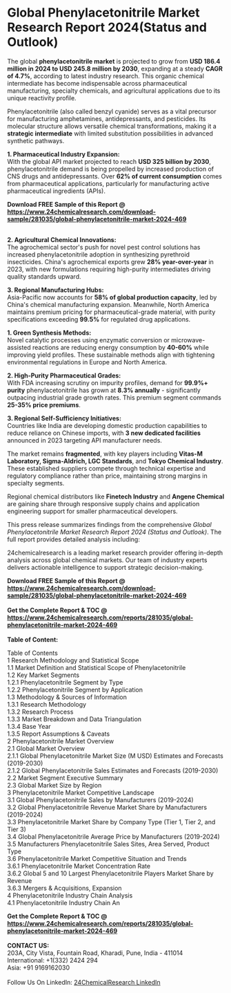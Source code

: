 <h1>Global Phenylacetonitrile Market Research Report 2024(Status and Outlook)</h1><p>The global <strong>phenylacetonitrile market</strong> is projected to grow from <strong>USD 186.4 million in 2024 to USD 245.8 million by 2030</strong>, expanding at a steady <strong>CAGR of 4.7%</strong>, according to latest industry research. This organic chemical intermediate has become indispensable across pharmaceutical manufacturing, specialty chemicals, and agricultural applications due to its unique reactivity profile.</p><p>Phenylacetonitrile (also called benzyl cyanide) serves as a vital precursor for manufacturing amphetamines, antidepressants, and pesticides. Its molecular structure allows versatile chemical transformations, making it a <strong>strategic intermediate</strong> with limited substitution possibilities in advanced synthetic pathways.</p><p><strong>1. Pharmaceutical Industry Expansion:</strong><br>
With the global API market projected to reach <strong>USD 325 billion by 2030</strong>, phenylacetonitrile demand is being propelled by increased production of CNS drugs and antidepressants. Over <strong>62% of current consumption</strong> comes from pharmaceutical applications, particularly for manufacturing active pharmaceutical ingredients (APIs).</p><div><b>Download FREE Sample of this Report @ 
            <a href="https://www.24chemicalresearch.com/download-sample/281035/global-phenylacetonitrile-market-2024-469">
            https://www.24chemicalresearch.com/download-sample/281035/global-phenylacetonitrile-market-2024-469</a></b></div><br><p><strong>2. Agricultural Chemical Innovations:</strong><br>
The agrochemical sector's push for novel pest control solutions has increased phenylacetonitrile adoption in synthesizing pyrethroid insecticides. China's agrochemical exports grew <strong>28% year-over-year</strong> in 2023, with new formulations requiring high-purity intermediates driving quality standards upward.</p><p><strong>3. Regional Manufacturing Hubs:</strong><br>
Asia-Pacific now accounts for <strong>58% of global production capacity</strong>, led by China's chemical manufacturing expansion. Meanwhile, North America maintains premium pricing for pharmaceutical-grade material, with purity specifications exceeding <strong>99.5%</strong> for regulated drug applications.</p><p><strong>1. Green Synthesis Methods:</strong><br>
Novel catalytic processes using enzymatic conversion or microwave-assisted reactions are reducing energy consumption by <strong>40-60%</strong> while improving yield profiles. These sustainable methods align with tightening environmental regulations in Europe and North America.</p><p><strong>2. High-Purity Pharmaceutical Grades:</strong><br>
With FDA increasing scrutiny on impurity profiles, demand for <strong>99.9%+ purity</strong> phenylacetonitrile has grown at <strong>8.3% annually</strong> - significantly outpacing industrial grade growth rates. This premium segment commands <strong>25-35% price premiums</strong>.</p><p><strong>3. Regional Self-Sufficiency Initiatives:</strong><br>
Countries like India are developing domestic production capabilities to reduce reliance on Chinese imports, with <strong>3 new dedicated facilities</strong> announced in 2023 targeting API manufacturer needs.</p><p>The market remains <strong>fragmented</strong>, with key players including <strong>Vitas-M Laboratory, Sigma-Aldrich, LGC Standards</strong>, and <strong>Tokyo Chemical Industry</strong>. These established suppliers compete through technical expertise and regulatory compliance rather than price, maintaining strong margins in specialty segments.</p><p>Regional chemical distributors like <strong>Finetech Industry</strong> and <strong>Angene Chemical</strong> are gaining share through responsive supply chains and application engineering support for smaller pharmaceutical developers.</p><p>This press release summarizes findings from the comprehensive <em>Global Phenylacetonitrile Market Research Report 2024 (Status and Outlook)</em>. The full report provides detailed analysis including:</p><p>24chemicalresearch is a leading market research provider offering in-depth analysis across global chemical markets. Our team of industry experts delivers actionable intelligence to support strategic decision-making.</p><div><b>Download FREE Sample of this Report @ 
            <a href="https://www.24chemicalresearch.com/download-sample/281035/global-phenylacetonitrile-market-2024-469">
            https://www.24chemicalresearch.com/download-sample/281035/global-phenylacetonitrile-market-2024-469</a></b></div><br><div><b>Get the Complete Report & TOC @ 
            <a href="https://www.24chemicalresearch.com/reports/281035/global-phenylacetonitrile-market-2024-469">
            https://www.24chemicalresearch.com/reports/281035/global-phenylacetonitrile-market-2024-469</a></b></div><br>
            <b>Table of Content:</b><p>Table of Contents<br />
 1 Research Methodology and Statistical Scope<br />
 1.1 Market Definition and Statistical Scope of Phenylacetonitrile<br />
 1.2 Key Market Segments<br />
 1.2.1 Phenylacetonitrile Segment by Type<br />
 1.2.2 Phenylacetonitrile Segment by Application<br />
 1.3 Methodology & Sources of Information<br />
 1.3.1 Research Methodology<br />
 1.3.2 Research Process<br />
 1.3.3 Market Breakdown and Data Triangulation<br />
 1.3.4 Base Year<br />
 1.3.5 Report Assumptions & Caveats<br />
 2 Phenylacetonitrile Market Overview<br />
 2.1 Global Market Overview<br />
 2.1.1 Global Phenylacetonitrile Market Size (M USD) Estimates and Forecasts (2019-2030)<br />
 2.1.2 Global Phenylacetonitrile Sales Estimates and Forecasts (2019-2030)<br />
 2.2 Market Segment Executive Summary<br />
 2.3 Global Market Size by Region<br />
 3 Phenylacetonitrile Market Competitive Landscape<br />
 3.1 Global Phenylacetonitrile Sales by Manufacturers (2019-2024)<br />
 3.2 Global Phenylacetonitrile Revenue Market Share by Manufacturers (2019-2024)<br />
 3.3 Phenylacetonitrile Market Share by Company Type (Tier 1, Tier 2, and Tier 3)<br />
 3.4 Global Phenylacetonitrile Average Price by Manufacturers (2019-2024)<br />
 3.5 Manufacturers Phenylacetonitrile Sales Sites, Area Served, Product Type<br />
 3.6 Phenylacetonitrile Market Competitive Situation and Trends<br />
 3.6.1 Phenylacetonitrile Market Concentration Rate<br />
 3.6.2 Global 5 and 10 Largest Phenylacetonitrile Players Market Share by Revenue<br />
 3.6.3 Mergers & Acquisitions, Expansion<br />
 4 Phenylacetonitrile Industry Chain Analysis<br />
 4.1 Phenylacetonitrile Industry Chain An</p><div><b>Get the Complete Report & TOC @ 
            <a href="https://www.24chemicalresearch.com/reports/281035/global-phenylacetonitrile-market-2024-469">
            https://www.24chemicalresearch.com/reports/281035/global-phenylacetonitrile-market-2024-469</a></b></div><br><b>CONTACT US:</b><br>
            203A, City Vista, Fountain Road, Kharadi, Pune, India - 411014<br>
            International: +1(332) 2424 294<br>
            Asia: +91 9169162030 <br><br>
            Follow Us On LinkedIn: <a href="https://www.linkedin.com/company/24chemicalresearch/">24ChemicalResearch LinkedIn</a>